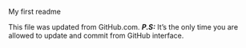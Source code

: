 My first readme

This file was updated from GitHub.com. 
***P.S:*** It’s the only time you are allowed to update and commit from GitHub interface.
